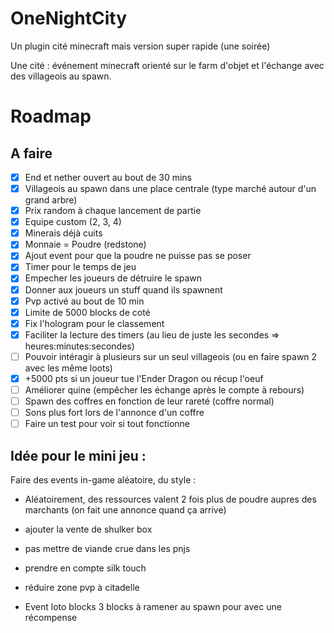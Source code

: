 # OneNightCity
 Un plugin cité minecraft mais version super rapide (une soirée)

Une cité : événement minecraft orienté sur le farm d'objet et l'échange avec des villageois au spawn.

# Roadmap

## A faire

- [x] End et nether ouvert au bout de 30 mins
- [x] Villageois au spawn dans une place centrale (type marché autour d'un grand arbre)
- [x] Prix random à chaque lancement de partie
- [x] Equipe custom (2, 3, 4)
- [x] Minerais déjà cuits
- [x] Monnaie = Poudre (redstone)
- [x] Ajout event pour que la poudre ne puisse pas se poser
- [x] Timer pour le temps de jeu
- [x] Empecher les joueurs de détruire le spawn
- [x] Donner aux joueurs un stuff quand ils spawnent
- [x] Pvp activé au bout de 10 min
- [x] Limite de 5000 blocks de coté
- [x] Fix l'hologram pour le classement
- [x] Faciliter la lecture des timers (au lieu de juste les secondes => heures:minutes:secondes)
- [ ] Pouvoir intéragir à plusieurs sur un seul villageois (ou en faire spawn 2 avec les même loots)
- [x] +5000 pts si un joueur tue l'Ender Dragon ou récup l'oeuf
- [ ] Améliorer quine (empêcher les échange après le compte à rebours)
- [ ] Spawn des coffres en fonction de leur rareté (coffre normal)
- [ ] Sons plus fort lors de l'annonce d'un coffre
- [ ] Faire un test pour voir si tout fonctionne

## Idée pour le mini jeu :


Faire des events in-game aléatoire, du style :


- Aléatoirement, des ressources valent 2 fois plus de poudre aupres des marchants (on fait une annonce quand ça arrive)


- ajouter la vente de shulker box

- pas mettre de viande crue dans les pnjs

- prendre en compte silk touch

- réduire zone pvp à citadelle

- Event loto blocks 3 blocks à ramener au spawn pour avec une récompense
